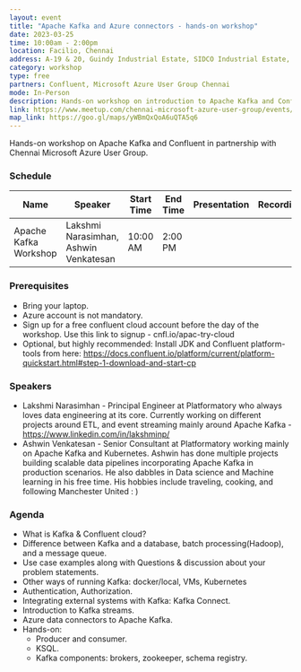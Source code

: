 ```yaml
---
layout: event
title: "Apache Kafka and Azure connectors - hands-on workshop"
date: 2023-03-25
time: 10:00am - 2:00pm
location: Facilio, Chennai
address: A-19 & 20, Guindy Industrial Estate, SIDCO Industrial Estate, Guindy, Chennai, Tamil Nadu 600032
category: workshop
type: free
partners: Confluent, Microsoft Azure User Group Chennai
mode: In-Person
description: Hands-on workshop on introduction to Apache Kafka and Confluent. Part 1 of 2.
link: https://www.meetup.com/chennai-microsoft-azure-user-group/events/292228100/
map_link: https://goo.gl/maps/yWBmQxQoA6uQTA5q6
---
```


<div class="about">
Hands-on workshop on Apache Kafka and Confluent in partnership with Chennai Microsoft Azure User Group.
</div>

### Schedule

| Name | Speaker | Start Time | End Time | Presentation | Recording |
| --- | --- | --- | --- | --- | --- |
| Apache Kafka Workshop | Lakshmi Narasimhan, Ashwin Venkatesan | 10:00 AM | 2:00 PM |  |  |

### Prerequisites

- Bring your laptop.
- Azure account is not mandatory.
- Sign up for a free confluent cloud account before the day of the workshop. Use this link to signup - cnfl.io/apac-try-cloud
- Optional, but highly recommended: Install JDK and Confluent platform-tools from here: https://docs.confluent.io/platform/current/platform-quickstart.html#step-1-download-and-start-cp

### Speakers

- Lakshmi Narasimhan - Principal Engineer at Platformatory who always loves data engineering at its core. Currently working on different projects around ETL, and event streaming mainly around Apache Kafka - https://www.linkedin.com/in/lakshminp/
- Ashwin Venkatesan - Senior Consultant at Platformatory working mainly on Apache Kafka and Kubernetes. Ashwin has done multiple projects building scalable data pipelines incorporating Apache Kafka in production scenarios. He also dabbles in Data science and Machine learning in his free time. His hobbies include traveling, cooking, and following Manchester United : )

### Agenda

- What is Kafka & Confluent cloud?
- Difference between Kafka and a database, batch processing(Hadoop), and a message queue.
- Use case examples along with Questions & discussion about your problem statements.
- Other ways of running Kafka: docker/local, VMs, Kubernetes
- Authentication, Authorization.
- Integrating external systems with Kafka: Kafka Connect.
- Introduction to Kafka streams.
- Azure data connectors to Apache Kafka.
- Hands-on:
    - Producer and consumer.
    - KSQL.
    - Kafka components: brokers, zookeeper, schema registry.



